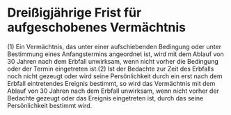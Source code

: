 # Dreißigjährige Frist für aufgeschobenes Vermächtnis

(1) Ein Vermächtnis, das unter einer aufschiebenden Bedingung oder unter Bestimmung eines Anfangstermins angeordnet ist, wird mit dem Ablauf von 30 Jahren nach dem Erbfall unwirksam, wenn nicht vorher die Bedingung oder der Termin eingetreten ist.(2) Ist der Bedachte zur Zeit des Erbfalls noch nicht gezeugt oder wird seine Persönlichkeit durch ein erst nach dem Erbfall eintretendes Ereignis bestimmt, so wird das Vermächtnis mit dem Ablauf von 30 Jahren nach dem Erbfall unwirksam, wenn nicht vorher der Bedachte gezeugt oder das Ereignis eingetreten ist, durch das seine Persönlichkeit bestimmt wird. 

